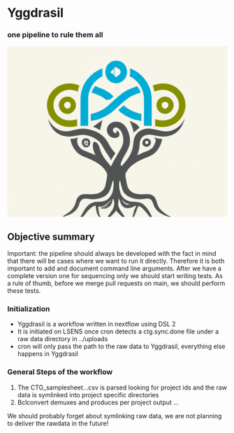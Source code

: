 # Yggdrasil

### one pipeline to rule them all
![Suck it](images/logo_ygg.png "Best icon ever")
## Objective summary

Important: the pipeline should always be developed with the fact in mind that there will be cases
where we want to run it directly. Therefore it is both important to add and document command line
arguments. After we have a complete version one for sequencing only we should start writing tests.
As a rule of thumb, before we merge pull requests on main, we should perform these tests.

### Initialization

* Yggdrasil is a workflow written in nextflow using DSL 2
* It is initiated on LSENS once cron detects a ctg.sync.done file under a raw data directory in ../uploads
* cron will only pass the path to the raw data to Yggdrasil, everything else happens in Yggdrasil

### General Steps of the workflow

1. The CTG_samplesheet...csv is parsed looking for project ids and the raw data is symlinked into project specific directories
2. Bclconvert demuxes and produces per project output
...

We should probably forget about symlinking raw data, we are not planning to deliver the rawdata in the future!

